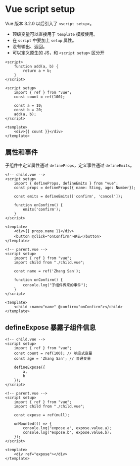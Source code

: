# Vue script setup

Vue 版本 3.2.0 以后引入了 `<script setup>`。


- 顶级变量可以直接用于 `template` 模版使用。
- 在 `script` 中要加上 `setup` 属性。
- 没有输出、返回。
- 可以定义原生的 JS，和 `<script setup>` 区分开

```vue
<script>
    function add(a, b) {
        return a + b;
    }
</script>

<script setup>
    import { ref } from "vue";
    const count = ref(100);

    const a = 10;
    const b = 20;
    add(a, b);
</script>

<template>
    <div>{{ count }}</div>
</template>
```

## 属性和事件

子组件中定义属性通过 `defineProps`，定义事件通过 `defineEmits`。

```vue
<!-- child.vue -->
<script setup>
    import { defineProps, defineEmits } from "vue";
    const props = defineProps({ name: Sting, age: Number});

    const emits = defineEmits(['confirm', 'cancel']);

    function onConfirm() {
        emits('confirm');
    }
</script>

<template>
    <div>{{ props.name }}</div>
    <button @click="onConfirm">确认</button>
</template>
```

```vue
<!-- parent.vue -->
<script setup>
    import { ref } from "vue";
    import child from "./child.vue";

    const name = ref('Zhang San');

    function onConfirm() {
        console.log("子组件传来的事件");
    }
</script>

<template>
    <child :name="name" @confirm="onConfirm"></child>
</template>
```

## defineExpose 暴露子组件信息

```vue
<!-- child.vue -->
<script setup>
    import { ref } from "vue";
    const count = ref(100); // 响应式变量
    const age = 'Zhang San'; // 普通变量

    defineExpose({
        a,
        b
    });
</script>
```

```vue
<!-- parent.vue -->
<script setup>
    import { ref } from "vue";
    import child from "./child.vue";

    const expose = ref(null);

    onMounted(() => {
        console.log("expose.a", expose.value.a);
        console.log("expose.b", expose.value.b);
    });
</script>

<template>
    <div ref="expose"></div>
</template>
```
